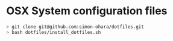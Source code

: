 # OSX System configuration files

````bash
> git clone git@github.com:simon-ohara/dotfiles.git
> bash dotfiles/install_dotfiles.sh
````


